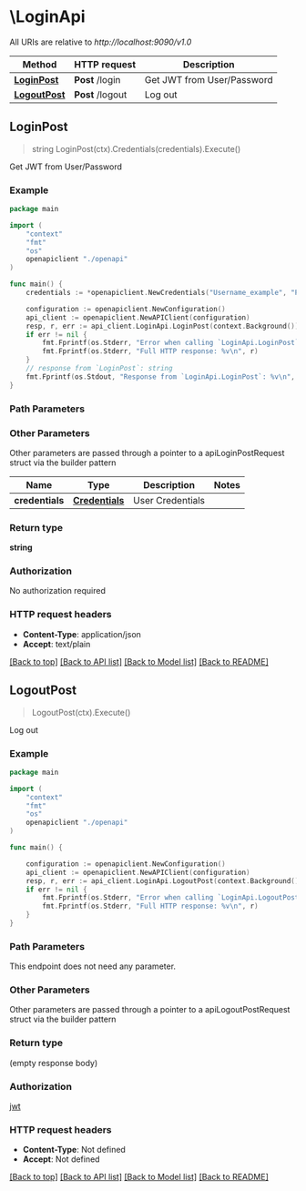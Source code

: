 # \LoginApi

All URIs are relative to *http://localhost:9090/v1.0*

Method | HTTP request | Description
------------- | ------------- | -------------
[**LoginPost**](LoginApi.md#LoginPost) | **Post** /login | Get JWT from User/Password
[**LogoutPost**](LoginApi.md#LogoutPost) | **Post** /logout | Log out



## LoginPost

> string LoginPost(ctx).Credentials(credentials).Execute()

Get JWT from User/Password

### Example

```go
package main

import (
    "context"
    "fmt"
    "os"
    openapiclient "./openapi"
)

func main() {
    credentials := *openapiclient.NewCredentials("Username_example", "Password_example") // Credentials | User Credentials (optional)

    configuration := openapiclient.NewConfiguration()
    api_client := openapiclient.NewAPIClient(configuration)
    resp, r, err := api_client.LoginApi.LoginPost(context.Background()).Credentials(credentials).Execute()
    if err != nil {
        fmt.Fprintf(os.Stderr, "Error when calling `LoginApi.LoginPost``: %v\n", err)
        fmt.Fprintf(os.Stderr, "Full HTTP response: %v\n", r)
    }
    // response from `LoginPost`: string
    fmt.Fprintf(os.Stdout, "Response from `LoginApi.LoginPost`: %v\n", resp)
}
```

### Path Parameters



### Other Parameters

Other parameters are passed through a pointer to a apiLoginPostRequest struct via the builder pattern


Name | Type | Description  | Notes
------------- | ------------- | ------------- | -------------
 **credentials** | [**Credentials**](Credentials.md) | User Credentials | 

### Return type

**string**

### Authorization

No authorization required

### HTTP request headers

- **Content-Type**: application/json
- **Accept**: text/plain

[[Back to top]](#) [[Back to API list]](../README.md#documentation-for-api-endpoints)
[[Back to Model list]](../README.md#documentation-for-models)
[[Back to README]](../README.md)


## LogoutPost

> LogoutPost(ctx).Execute()

Log out

### Example

```go
package main

import (
    "context"
    "fmt"
    "os"
    openapiclient "./openapi"
)

func main() {

    configuration := openapiclient.NewConfiguration()
    api_client := openapiclient.NewAPIClient(configuration)
    resp, r, err := api_client.LoginApi.LogoutPost(context.Background()).Execute()
    if err != nil {
        fmt.Fprintf(os.Stderr, "Error when calling `LoginApi.LogoutPost``: %v\n", err)
        fmt.Fprintf(os.Stderr, "Full HTTP response: %v\n", r)
    }
}
```

### Path Parameters

This endpoint does not need any parameter.

### Other Parameters

Other parameters are passed through a pointer to a apiLogoutPostRequest struct via the builder pattern


### Return type

 (empty response body)

### Authorization

[jwt](../README.md#jwt)

### HTTP request headers

- **Content-Type**: Not defined
- **Accept**: Not defined

[[Back to top]](#) [[Back to API list]](../README.md#documentation-for-api-endpoints)
[[Back to Model list]](../README.md#documentation-for-models)
[[Back to README]](../README.md)


